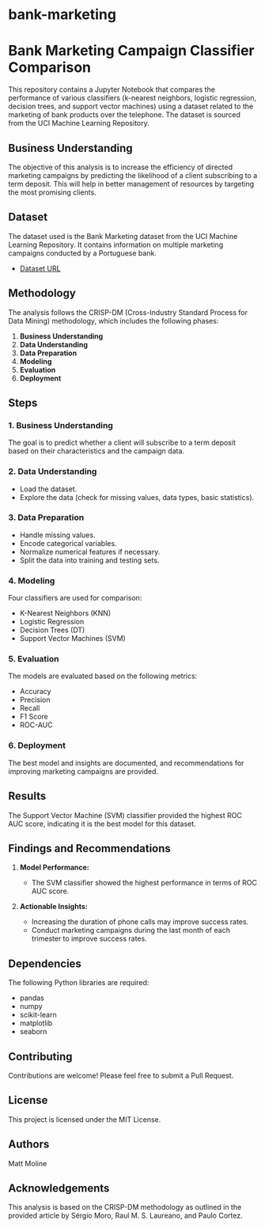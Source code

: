 # bank-marketing
# Bank Marketing Campaign Classifier Comparison

This repository contains a Jupyter Notebook that compares the performance of various classifiers (k-nearest neighbors, logistic regression, decision trees, and support vector machines) using a dataset related to the marketing of bank products over the telephone. The dataset is sourced from the UCI Machine Learning Repository.

## Business Understanding

The objective of this analysis is to increase the efficiency of directed marketing campaigns by predicting the likelihood of a client subscribing to a term deposit. This will help in better management of resources by targeting the most promising clients.

## Dataset

The dataset used is the Bank Marketing dataset from the UCI Machine Learning Repository. It contains information on multiple marketing campaigns conducted by a Portuguese bank.

- [Dataset URL](https://archive.ics.uci.edu/ml/datasets/bank+marketing)

## Methodology

The analysis follows the CRISP-DM (Cross-Industry Standard Process for Data Mining) methodology, which includes the following phases:

1. **Business Understanding**
2. **Data Understanding**
3. **Data Preparation**
4. **Modeling**
5. **Evaluation**
6. **Deployment**

## Steps

### 1. Business Understanding

The goal is to predict whether a client will subscribe to a term deposit based on their characteristics and the campaign data.

### 2. Data Understanding

- Load the dataset.
- Explore the data (check for missing values, data types, basic statistics).

### 3. Data Preparation

- Handle missing values.
- Encode categorical variables.
- Normalize numerical features if necessary.
- Split the data into training and testing sets.

### 4. Modeling

Four classifiers are used for comparison:
- K-Nearest Neighbors (KNN)
- Logistic Regression
- Decision Trees (DT)
- Support Vector Machines (SVM)

### 5. Evaluation

The models are evaluated based on the following metrics:
- Accuracy
- Precision
- Recall
- F1 Score
- ROC-AUC

### 6. Deployment

The best model and insights are documented, and recommendations for improving marketing campaigns are provided.

## Results

The Support Vector Machine (SVM) classifier provided the highest ROC AUC score, indicating it is the best model for this dataset.

## Findings and Recommendations

1. **Model Performance:**
   - The SVM classifier showed the highest performance in terms of ROC AUC score.

2. **Actionable Insights:**
   - Increasing the duration of phone calls may improve success rates.
   - Conduct marketing campaigns during the last month of each trimester to improve success rates.

## Dependencies
The following Python libraries are required:

- pandas
- numpy
- scikit-learn
- matplotlib
- seaborn

## Contributing
Contributions are welcome! Please feel free to submit a Pull Request.

## License
This project is licensed under the MIT License.

## Authors
Matt Moline

## Acknowledgements
This analysis is based on the CRISP-DM methodology as outlined in the provided article by Sérgio Moro, Raul M. S. Laureano, and Paulo Cortez.
